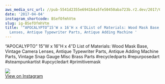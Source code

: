 ```yaml
---
aws_media_src_url: //pub-5541d2355e6941b4a5fe50450aba723b.r2.dev/2017/04/2017-04-04_20-11-25_UTC.jpg
date: '2017-04-04'
instagram_shortcode: BSefOfmhVtm
slug: ig-BSefOfmhVtm
title: '“APOCALYPTO”15″W x 16″H x 4″DList of Materials: Wood Mask Base, Vintage Camera
  Lenses, Antique Typewriter Parts, Antique Adding Machine '
---
```


“APOCALYPTO” 15″W x 16″H x 4″D List of Materials: Wood Mask Base, Vintage Camera Lenses, Antique Typewriter Parts, Antique Adding Machine Parts, Vintage Snap Gauge Misc Brass Parts #recycledparts #repurposedart #steampunkartist #upcycledart #primitivemask 

![](//pub-5541d2355e6941b4a5fe50450aba723b.r2.dev/2017/04/2017-04-04_20-11-25_UTC.jpg)   
[View on Instagram](https://www.instagram.com/p/BSefOfmhVtm/)